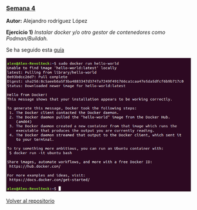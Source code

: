 
### [Semana 4](http://jj.github.io/IV/documentos/temas/Contenedores)

**Autor:** Alejandro rodríguez López


**Ejercicio 1)**
*Instalar docker y/o otro gestor de contenedores como Podman/Buildah.*

Se ha seguido esta [guía](https://www.hostinger.es/tutoriales/como-instalar-y-usar-docker-en-ubuntu/)

![instalado](1.png) 


[Volver al repositorio](https://github.com/alexrodriguezlop/EjerciciosIV2021)